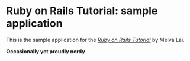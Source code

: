# Ruby on Rails Tutorial: sample application

This is the sample application for
the [*Ruby on Rails Tutorial*](http://railstutorial.org/)
by Melva Lai.

**Occasionally yet proudly nerdy**